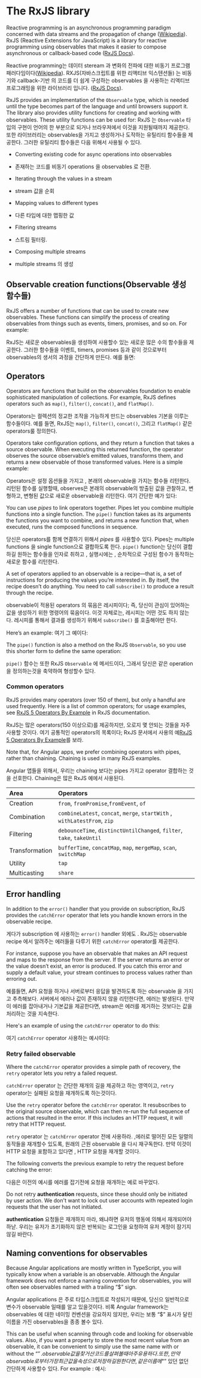 # The RxJS library

Reactive programming is an asynchronous programming paradigm concerned with data streams and the propagation of change ([Wikipedia](https://en.wikipedia.org/wiki/Reactive_programming)). RxJS (Reactive Extensions for JavaScript) is a library for reactive programming using observables that makes it easier to compose asynchronous or callback-based code ([RxJS Docs](http://reactivex.io/rxjs/)).

Reactive programming는 데이터 steream 과 변화의 전파에 대한 비동기 프로그램 패러다임이다([Wikipedia](https://en.wikipedia.org/wiki/Reactive_programming)). RXJS(자바스크립트를 위한 리액티브 익스텐션들) 는  비동기와 callback-기반  의  코드를 더 쉽게 구성하는 observables 을 사용하는 리액티브 프로그래밍을 위한 라이브러리 입니다. ([RxJS Docs](http://reactivex.io/rxjs/)).



RxJS provides an implementation of the `Observable` type, which is needed until the type becomes part of the language and until browsers support it. The library also provides utility functions for creating and working with observables. These utility functions can be used for:
RxJS 는 `Observable` 타입의 구현이 언어의 한 부분으로 되거나 브라우져에서 이것을 지원될때까지 제공한다. 또한 라이브러리는 observables을 가지고 생성하거나 도작하는 유틸리티 함수들을 제공한다. 그러한 유틸리티 함수들은 다음 위해서 사용될 수 있다.

* Converting existing code for async operations into observables
* 존재하는 코드를 비동기 operations 을  observables 로 전환.

* Iterating through the values in a stream
* stream 값을 순회

* Mapping values to different types
* 다른 타입에 대한 맵핑한 값

* Filtering streams
* 스트림 필터링.

* Composing multiple streams
* multiple streams 의 생성

## Observable creation functions(Observable 생성 함수들)

RxJS offers a number of functions that can be used to create new observables. These functions can simplify the process of creating observables from things such as events, timers, promises, and so on. For example:

RxJS는 새로운 observables을 생성하여 사용할수 있는 새로운 많은 수의 함수들을 제공한다. 그러한 함수들을 이벤트, timers, promises 등과 같이 것으로부터 observables의 생서의 과정을 간단하게 만든다. 예를 들면:


<code-example path="rx-library/src/simple-creation.ts" region="promise" title="Create an observable from a promise"></code-example>

<code-example path="rx-library/src/simple-creation.ts" region="interval" title="Create an observable from a counter"></code-example>

<code-example path="rx-library/src/simple-creation.ts" region="event" title="Create an observable from an event"></code-example>

<code-example path="rx-library/src/simple-creation.ts" region="ajax" title="Create an observable that creates an AJAX request"></code-example>

## Operators

Operators are functions that build on the observables foundation to enable sophisticated manipulation of collections. For example, RxJS defines operators such as `map()`, `filter()`, `concat()`, and `flatMap()`.

Operators는 컬렉션의 정교한 조작을 가능하게 만드는 observables 기본을 이루는 함수들이다. 예를 들면, RxJS는 `map()`, `filter()`, `concat()`, 그리고 `flatMap()` 같은 operators룰 정의한다.


Operators take configuration options, and they return a function that takes a source observable. When executing this returned function, the operator observes the source observable’s emitted values, transforms them, and returns a new observable of those transformed values. Here is a simple example:

Operators은 설정 옵션들을 가지고 , 본래의 observable을 가지는 함수들 리턴한다. 리턴된 함수를 실행할때, observes은  본래의 observable의 방출된 값을 관찰하고, 변형하고, 변형된 값으로 새로운 observable을 리턴한다. 여기 간단한 예가 있다:

<code-example path="rx-library/src/operators.ts" title="Map operator"></code-example>

You can use _pipes_ to link operators together. Pipes let you combine multiple functions into a single function. The `pipe()` function takes as its arguments the functions you want to combine, and returns a new function that, when executed, runs the composed functions in sequence.

당신은 operators를 함께 연결하기 위해서 _pipes_ 를 사용할수 있다. Pipes는 multiple functions 을 single function으로 결합하도록 한다. `pipe()` function는 당신이 결합하길 원하는 함수들을 인자로 취하고 , 실행시에는 , 순차적으로 구성된 함수가 동작하는 새로운 함수를 리턴한다. 

A set of operators applied to an observable is a recipe&mdash;that is, a set of instructions for producing the values you’re interested in. By itself, the recipe doesn’t do anything. You need to call `subscribe()` to produce a result through the recipe.

observable이 적용된 operators 의 묶음은 레시피이다; 즉, 당신이 관심이 있어하는 값을 생성하기 위한 명령어의 묶음이다. 이것 자체로는, 레시피는 어떤 것도 하지 않는다. 레시피를 통해서 결과를 생성하기 위해서 `subscribe()` 를 호출해야만 한다.


Here’s an example:
여기 그 예이다:

<code-example path="rx-library/src/operators.1.ts" title="Standalone pipe function"></code-example>

The `pipe()` function is also a method on the RxJS `Observable`, so you use this shorter form to define the same operation:

`pipe()` 함수는 또한 RxJS `Observable` 에 메서드이다, 그래서 당신은 같은 operation 을 정의하는것을 축약하여 형성할수 있다.

<code-example path="rx-library/src/operators.2.ts" title="Observable.pipe function"></code-example>

### Common operators

RxJS provides many operators (over 150 of them), but only a handful are used frequently. Here is a list of common operators; for usage examples, see  [RxJS 5 Operators By Example](https://github.com/btroncone/learn-rxjs/blob/master/operators/complete.md) in RxJS documentation.

RxJS는 많은 operators(150 이상으로)를 제공하지만, 오로지 몇 안되는 것들을 자주 사용할 것이다. 여기 공통적인 operators의 목록이다; RxJS 문서에서 사용의 예[RxJS 5 Operators By Example](https://github.com/btroncone/learn-rxjs/blob/master/operators/complete.md)를 보라. 


<div class="l-sub-section">
  Note that, for Angular apps, we prefer combining operators with pipes, rather than chaining. Chaining is used in many RxJS examples.

  Angular 앱들을 위해서, 우리는 chaining 보다는 pipes 가지고 operator 결합하는 것을 선호한다. Chaining은 많은 RxJS 예에서 사용된다.
</div>

| Area | Operators |
| :------------| :----------|
| Creation |  `from`, `fromPromise`,`fromEvent`, `of` |
| Combination | `combineLatest`, `concat`, `merge`, `startWith` , `withLatestFrom`, `zip` |
| Filtering | `debounceTime`, `distinctUntilChanged`, `filter`, `take`, `takeUntil` |
| Transformation | `bufferTime`, `concatMap`, `map`, `mergeMap`, `scan`, `switchMap` |
| Utility | `tap` |
| Multicasting | `share` |

## Error handling

In addition to the `error()` handler that you provide on subscription, RxJS provides the `catchError` operator that lets you handle known errors in the observable recipe.

게다가 subscription 에 사용하는  `error()` handler 외에도 . RxJS는  observable recipe 에서 알려주는 에러들을 다루기 위한 `catchError` operator를 제공한다.

For instance, suppose you have an observable that makes an API request and maps to the response from the server. If the server returns an error or the value doesn’t exist, an error is produced. If you catch this error and supply a default value, your stream continues to process values rather than erroring out.

예를들면, API 요청을 하거나 서버로부터 응답을 발견하도록 하는 observable 을 가지고 추측해보다. 서버에서 에러나 값이 존재하지 않을 리턴한다면, 에러는 발생된다. 만약 이 에러를 잡아내거나 기본값을 제공한다면, stream은 에러를 제거하는 것보다는 값을 처리하는 것을 지속한다.


Here's an example of using the `catchError` operator to do this:

여기  `catchError` operator 사용하는 예시이다: 

<code-example path="rx-library/src/error-handling.ts" title="catchError operator"></code-example>

### Retry failed observable

Where the `catchError` operator provides a simple path of recovery, the `retry` operator lets you retry a failed request.

`catchError` operator 는 간단한 재개의 길을 제공하고 하는 영역이고,  `retry` operator는 실패된 요청을 재개하도록 하는것이다.

Use the `retry` operator before the `catchError` operator. It resubscribes to the original source observable, which can then re-run the full sequence of actions that resulted in the error. If this includes an HTTP request, it will retry that HTTP request.

`retry` operator 는 `catchError` operator 전에 사용하라. ,에러로 떨어진 모든 일렬의 동작들을 재개할수 있도록, 원래의 근원 observable 을 다시 재구독한다. 만약 이것이 HTTP 요청을 포함하고 있다면 , HTTP 요청을 재개할 것이다.

The following converts the previous example to retry the request before catching the error:


다음은 이전의 예시를 에러를 잡기전에 요청을 재개하는 예로 바꾸었다.


<code-example path="rx-library/src/retry-on-error.ts" title="retry operator"></code-example>

<div class="l-sub-section">

   Do not retry **authentication** requests, since these should only be initiated by user action. We don't want to lock out user accounts with repeated login requests that the user has not initiated.

  **authentication** 요청들은 재개하지 마라, 왜냐하면 유저의 행동에 의해서 재개되어야 하낟. 우리는 유저가 초기화하지 않은 반복되는 로그인을 요청하여 유저 계정이 잠기지 않길 바란다.
</div>

## Naming conventions for observables

Because Angular applications are mostly written in TypeScript, you will typically know when a variable is an observable. Although the Angular framework does not enforce a naming convention for observables, you will often see observables named with a trailing “$” sign.

Angular applications 은 주로 타입스크립트로 작성되기 때문에, 당신으 일반적으로 변수가 observable 일때를 알고 있을것이다. 비록 Angular framework는 observables 에 대한 네이밍 컨벤션을 강요하지 않지만, 우리는 보통 “$” 표시가 달린 이름을 가진 observables을 종종 볼수 있다.

This can be useful when scanning through code and looking for observable values. Also, if you want a property to store the most recent value from an observable, it can be convenient to simply use the same name with or without the “$”.
observable 값을 찾거산 코드를 살펴볼때 아주 유용하다. 또한, 만약
observable 로부터 가장 최근 값을 속성으로 저장하길 원한다면, 
같은 이름에 “$” 있던 없던 간단하게 사용할수 있다.
For example :
예시:

<code-example path="rx-library/src/naming-convention.ts" title="Naming observables"></code-example>